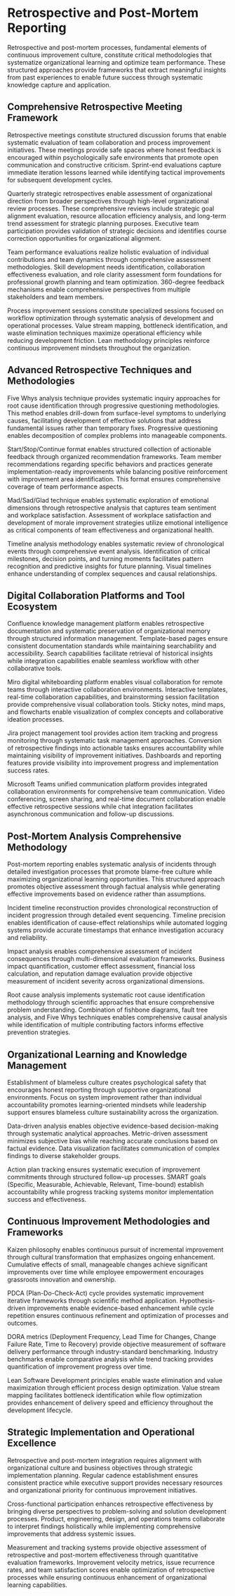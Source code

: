 # Retrospective and Post-Mortem Reporting

Retrospective and post-mortem processes, fundamental elements of continuous improvement culture, constitute critical methodologies that systematize organizational learning and optimize team performance. These structured approaches provide frameworks that extract meaningful insights from past experiences to enable future success through systematic knowledge capture and application.

## Comprehensive Retrospective Meeting Framework

Retrospective meetings constitute structured discussion forums that enable systematic evaluation of team collaboration and process improvement initiatives. These meetings provide safe spaces where honest feedback is encouraged within psychologically safe environments that promote open communication and constructive criticism. Sprint-end evaluations capture immediate iteration lessons learned while identifying tactical improvements for subsequent development cycles.

Quarterly strategic retrospectives enable assessment of organizational direction from broader perspectives through high-level organizational review processes. These comprehensive reviews include strategic goal alignment evaluation, resource allocation efficiency analysis, and long-term trend assessment for strategic planning purposes. Executive team participation provides validation of strategic decisions and identifies course correction opportunities for organizational alignment.

Team performance evaluations realize holistic evaluation of individual contributions and team dynamics through comprehensive assessment methodologies. Skill development needs identification, collaboration effectiveness evaluation, and role clarity assessment form foundations for professional growth planning and team optimization. 360-degree feedback mechanisms enable comprehensive perspectives from multiple stakeholders and team members.

Process improvement sessions constitute specialized sessions focused on workflow optimization through systematic analysis of development and operational processes. Value stream mapping, bottleneck identification, and waste elimination techniques maximize operational efficiency while reducing development friction. Lean methodology principles reinforce continuous improvement mindsets throughout the organization.

## Advanced Retrospective Techniques and Methodologies

Five Whys analysis technique provides systematic inquiry approaches for root cause identification through progressive questioning methodologies. This method enables drill-down from surface-level symptoms to underlying causes, facilitating development of effective solutions that address fundamental issues rather than temporary fixes. Progressive questioning enables decomposition of complex problems into manageable components.

Start/Stop/Continue format enables structured collection of actionable feedback through organized recommendation frameworks. Team member recommendations regarding specific behaviors and practices generate implementation-ready improvements while balancing positive reinforcement with improvement area identification. This format ensures comprehensive coverage of team performance aspects.

Mad/Sad/Glad technique enables systematic exploration of emotional dimensions through retrospective analysis that captures team sentiment and workplace satisfaction. Assessment of workplace satisfaction and development of morale improvement strategies utilize emotional intelligence as critical components of team effectiveness and organizational health.

Timeline analysis methodology enables systematic review of chronological events through comprehensive event analysis. Identification of critical milestones, decision points, and turning moments facilitates pattern recognition and predictive insights for future planning. Visual timelines enhance understanding of complex sequences and causal relationships.

## Digital Collaboration Platforms and Tool Ecosystem

Confluence knowledge management platform enables retrospective documentation and systematic preservation of organizational memory through structured information management. Template-based pages ensure consistent documentation standards while maintaining searchability and accessibility. Search capabilities facilitate retrieval of historical insights while integration capabilities enable seamless workflow with other collaborative tools.

Miro digital whiteboarding platform enables visual collaboration for remote teams through interactive collaboration environments. Interactive templates, real-time collaboration capabilities, and brainstorming session facilitation provide comprehensive visual collaboration tools. Sticky notes, mind maps, and flowcharts enable visualization of complex concepts and collaborative ideation processes.

Jira project management tool provides action item tracking and progress monitoring through systematic task management approaches. Conversion of retrospective findings into actionable tasks ensures accountability while maintaining visibility of improvement initiatives. Dashboards and reporting features provide visibility into improvement progress and implementation success rates.

Microsoft Teams unified communication platform provides integrated collaboration environments for comprehensive team communication. Video conferencing, screen sharing, and real-time document collaboration enable effective retrospective sessions while chat integration facilitates asynchronous communication and follow-up discussions.

## Post-Mortem Analysis Comprehensive Methodology

Post-mortem reporting enables systematic analysis of incidents through detailed investigation processes that promote blame-free culture while maximizing organizational learning opportunities. This structured approach promotes objective assessment through factual analysis while generating effective improvements based on evidence rather than assumptions.

Incident timeline reconstruction provides chronological reconstruction of incident progression through detailed event sequencing. Timeline precision enables identification of cause-effect relationships while automated logging systems provide accurate timestamps that enhance investigation accuracy and reliability.

Impact analysis enables comprehensive assessment of incident consequences through multi-dimensional evaluation frameworks. Business impact quantification, customer effect assessment, financial loss calculation, and reputation damage evaluation provide objective measurement of incident severity across organizational dimensions.

Root cause analysis implements systematic root cause identification methodology through scientific approaches that ensure comprehensive problem understanding. Combination of fishbone diagrams, fault tree analysis, and Five Whys techniques enables comprehensive causal analysis while identification of multiple contributing factors informs effective prevention strategies.

## Organizational Learning and Knowledge Management

Establishment of blameless culture creates psychological safety that encourages honest reporting through supportive organizational environments. Focus on system improvement rather than individual accountability promotes learning-oriented mindsets while leadership support ensures blameless culture sustainability across the organization.

Data-driven analysis enables objective evidence-based decision-making through systematic analytical approaches. Metric-driven assessment minimizes subjective bias while reaching accurate conclusions based on factual evidence. Data visualization facilitates communication of complex findings to diverse stakeholder groups.

Action plan tracking ensures systematic execution of improvement commitments through structured follow-up processes. SMART goals (Specific, Measurable, Achievable, Relevant, Time-bound) establish accountability while progress tracking systems monitor implementation success and effectiveness.

## Continuous Improvement Methodologies and Frameworks

Kaizen philosophy enables continuous pursuit of incremental improvement through cultural transformation that emphasizes ongoing enhancement. Cumulative effects of small, manageable changes achieve significant improvements over time while employee empowerment encourages grassroots innovation and ownership.

PDCA (Plan-Do-Check-Act) cycle provides systematic improvement iterative frameworks through scientific method application. Hypothesis-driven improvements enable evidence-based enhancement while cycle repetition ensures continuous refinement and optimization of processes and outcomes.

DORA metrics (Deployment Frequency, Lead Time for Changes, Change Failure Rate, Time to Recovery) provide objective measurement of software delivery performance through industry-standard benchmarking. Industry benchmarks enable comparative analysis while trend tracking provides quantification of improvement progress over time.

Lean Software Development principles enable waste elimination and value maximization through efficient process design optimization. Value stream mapping facilitates bottleneck identification while flow optimization provides enhancement of delivery speed and efficiency throughout the development lifecycle.

## Strategic Implementation and Operational Excellence

Retrospective and post-mortem integration requires alignment with organizational culture and business objectives through strategic implementation planning. Regular cadence establishment ensures consistent practice while executive support provides necessary resources and organizational priority for continuous improvement initiatives.

Cross-functional participation enhances retrospective effectiveness by bringing diverse perspectives to problem-solving and solution development processes. Product, engineering, design, and operations teams collaborate to interpret findings holistically while implementing comprehensive improvements that address systemic issues.

Measurement and tracking systems provide objective assessment of retrospective and post-mortem effectiveness through quantitative evaluation frameworks. Improvement velocity metrics, issue recurrence rates, and team satisfaction scores enable optimization of retrospective processes while ensuring continuous enhancement of organizational learning capabilities.

